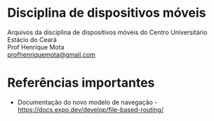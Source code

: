 # Disciplina de dispositivos móveis

Arquivos da disciplina de dispositivos móveis do Centro Universitário Estácio do Ceará  
Prof Henrique Mota  
profhenriquemota@gmail.com

# Referências importantes

- Documentação do novo modelo de navegação - https://docs.expo.dev/develop/file-based-routing/
